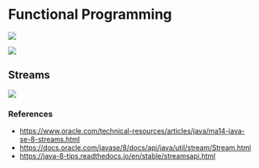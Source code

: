# Functional Programming

![](https://res.cloudinary.com/practicaldev/image/fetch/s--Wwy7Rjqm--/c_imagga_scale,f_auto,fl_progressive,h_420,q_auto,w_1000/https://dev-to-uploads.s3.amazonaws.com/uploads/articles/9lldwwp0yapit7g9e63l.png)

![](https://media.licdn.com/dms/image/C4D12AQH6GFncgulcew/article-cover_image-shrink_600_2000/0/1622779071435?e=1689811200&v=beta&t=cIpggXSBaXhr0KSX-96y2RdQdA-EmQMxbHjoQGy-0k0)

## Streams

![](https://media.geeksforgeeks.org/wp-content/uploads/20210706120537/JavaStream.png)

### References

* https://www.oracle.com/technical-resources/articles/java/ma14-java-se-8-streams.html
* https://docs.oracle.com/javase/8/docs/api/java/util/stream/Stream.html
* https://java-8-tips.readthedocs.io/en/stable/streamsapi.html